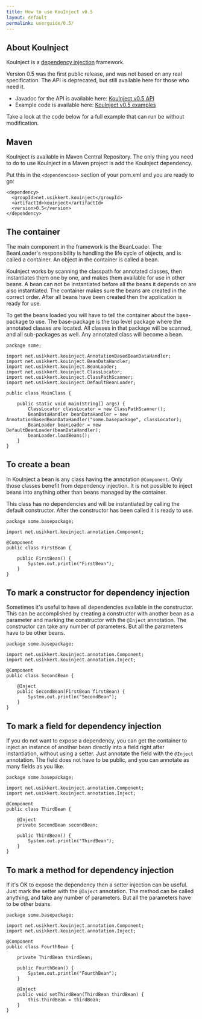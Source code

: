 ```yaml
---
title: How to use KouInject v0.5
layout: default
permalink: userguide/0.5/
---
```



## About KouInject

KouInject is a [dependency injection](http://en.wikipedia.org/wiki/Dependency_injection) framework.

Version 0.5 was the first public release, and was not based on any real specification. The API is deprecated, but still available here for those who need it.

  * Javadoc for the API is available here: [KouInject v0.5 API](http://kouinject.googlecode.com/svn/javadoc/kouinject-0.5/index.html)
  * Example code is available here: [KouInject v0.5 examples](http://kouinject.googlecode.com/svn/examples/kouinject-0.5-examples/)

Take a look at the code below for a full example that can run be without modification.


## Maven

KouInject is available in Maven Central Repository. The only thing you need to do to use KouInject in a Maven project is add the KouInject dependency.

Put this in the `<dependencies>` section of your pom.xml and you are ready to go:

```
<dependency>
  <groupId>net.usikkert.kouinject</groupId>
  <artifactId>kouinject</artifactId>
  <version>0.5</version>
</dependency>
```


## The container

The main component in the framework is the BeanLoader. The BeanLoader's responsibility is handling the life cycle of objects, and is called a container. An object in the container is called a bean.

KouInject works by scanning the classpath for annotated classes, then instantiates them one by one, and makes them available for use in other beans. A bean can not be instantiated before all the beans it depends on are also instantiated. The container makes sure the beans are created in the correct order. After all beans have been created then the application is ready for use.

To get the beans loaded you will have to tell the container about the base-package to use. The base-package is the top level package where the annotated classes are located. All classes in that package will be scanned, and all sub-packages as well. Any annotated class will become a bean.

```
package some;

import net.usikkert.kouinject.AnnotationBasedBeanDataHandler;
import net.usikkert.kouinject.BeanDataHandler;
import net.usikkert.kouinject.BeanLoader;
import net.usikkert.kouinject.ClassLocator;
import net.usikkert.kouinject.ClassPathScanner;
import net.usikkert.kouinject.DefaultBeanLoader;

public class MainClass {

    public static void main(String[] args) {
        ClassLocator classLocator = new ClassPathScanner();
        BeanDataHandler beanDataHandler = new AnnotationBasedBeanDataHandler("some.basepackage", classLocator);
        BeanLoader beanLoader = new DefaultBeanLoader(beanDataHandler);
        beanLoader.loadBeans();
    }
}
```


## To create a bean

In KouInject a bean is any class having the annotation `@Component`. Only those classes benefit from dependency injection. It is not possible to inject beans into anything other than beans managed by the container.

This class has no dependencies and will be instantiated by calling the default constructor. After the constructor has been called it is ready to use.

```
package some.basepackage;

import net.usikkert.kouinject.annotation.Component;

@Component
public class FirstBean {

    public FirstBean() {
        System.out.println("FirstBean");
    }
}
```


## To mark a constructor for dependency injection

Sometimes it's useful to have all dependencies available in the constructor. This can be accomplished by creating a constructor with another bean as a parameter and marking the constructor with the `@Inject` annotation. The constructor can take any number of parameters. But all the parameters have to be other beans.

```
package some.basepackage;

import net.usikkert.kouinject.annotation.Component;
import net.usikkert.kouinject.annotation.Inject;

@Component
public class SecondBean {

    @Inject
    public SecondBean(FirstBean firstBean) {
        System.out.println("SecondBean");
    }
}
```


## To mark a field for dependency injection

If you do not want to expose a dependency, you can get the container to inject an instance of another bean directly into a field right after instantiation, without using a setter. Just annotate the field with the `@Inject` annotation. The field does not have to be public, and you can annotate as many fields as you like.

```
package some.basepackage;

import net.usikkert.kouinject.annotation.Component;
import net.usikkert.kouinject.annotation.Inject;

@Component
public class ThirdBean {

    @Inject
    private SecondBean secondBean;

    public ThirdBean() {
        System.out.println("ThirdBean");
    }
}
```

## To mark a method for dependency injection

If it's OK to expose the dependency then a setter injection can be useful. Just mark the setter with the `@Inject` annotation. The method can be called anything, and take any number of parameters. But all the parameters have to be other beans.

```
package some.basepackage;

import net.usikkert.kouinject.annotation.Component;
import net.usikkert.kouinject.annotation.Inject;

@Component
public class FourthBean {

    private ThirdBean thirdBean;

    public FourthBean() {
        System.out.println("FourthBean");
    }

    @Inject
    public void setThirdBean(ThirdBean thirdBean) {
        this.thirdBean = thirdBean;
    }
}
```
